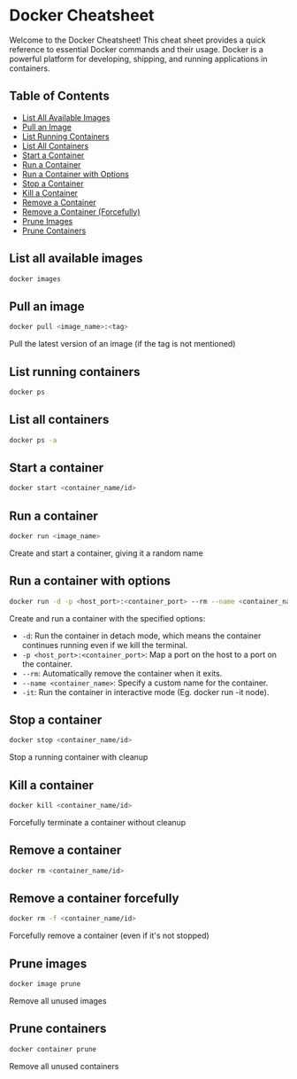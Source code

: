 # Docker Cheatsheet

Welcome to the Docker Cheatsheet! This cheat sheet provides a quick reference to essential Docker commands and their usage. Docker is a powerful platform for developing, shipping, and running applications in containers.

## Table of Contents

- [List All Available Images](#list-all-available-images)
- [Pull an Image](#pull-an-image)
- [List Running Containers](#list-running-containers)
- [List All Containers](#list-all-containers)
- [Start a Container](#start-a-container)
- [Run a Container](#run-a-container)
- [Run a Container with Options](#run-a-container-with-options)
- [Stop a Container](#stop-a-container)
- [Kill a Container](#kill-a-container)
- [Remove a Container](#remove-a-container)
- [Remove a Container (Forcefully)](#remove-a-container-forcefully)
- [Prune Images](#prune-images)
- [Prune Containers](#prune-containers)

## List all available images
```bash 
docker images
```
## Pull an image
```bash 
docker pull <image_name>:<tag>
```
Pull the latest version of an image (if the tag is not mentioned)

## List running containers
```bash 
docker ps
```
## List all containers
```bash 
docker ps -a
```
## Start a container
```bash 
docker start <container_name/id>
```
## Run a container
```bash 
docker run <image_name>
```
Create and start a container, giving it a random name

## Run a container with options
```bash
docker run -d -p <host_port>:<container_port> --rm --name <container_name> <image_name>
```
Create and run a container with the specified options:
- `-d`: Run the container in detach mode, which means the container continues running even if we kill the terminal.
- `-p <host_port>:<container_port>`: Map a port on the host to a port on the container.
- `--rm`: Automatically remove the container when it exits.
- `--name <container_name>`: Specify a custom name for the container.
- `-it`: Run the container in interactive mode (Eg. docker run -it node).

## Stop a container
```bash 
docker stop <container_name/id>
```
Stop a running container with cleanup
## Kill a container
```bash 
docker kill <container_name/id>
```
Forcefully terminate a container without cleanup
## Remove a container
```bash 
docker rm <container_name/id>
```
## Remove a container forcefully
```bash 
docker rm -f <container_name/id>
```
Forcefully remove a container (even if it's not stopped)
## Prune images
```bash 
docker image prune 
```
Remove all unused images
## Prune containers
```bash 
docker container prune
```
Remove all unused containers
